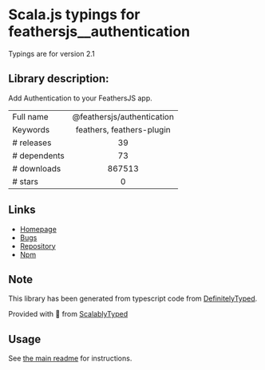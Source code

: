 
# Scala.js typings for feathersjs__authentication

Typings are for version 2.1

## Library description:
Add Authentication to your FeathersJS app.

|                    |                 |
| ------------------ | :-------------: |
| Full name          | @feathersjs/authentication |
| Keywords           | feathers, feathers-plugin |
| # releases         | 39 |
| # dependents       | 73 |
| # downloads        | 867513 |
| # stars            | 0 |

## Links
- [Homepage](https://feathersjs.com)
- [Bugs](https://github.com/feathersjs/feathers/issues)
- [Repository](https://github.com/feathersjs/feathers)
- [Npm](https://www.npmjs.com/package/%40feathersjs%2Fauthentication)
    


## Note
This library has been generated from typescript code from [DefinitelyTyped](https://definitelytyped.org).

Provided with :purple_heart: from [ScalablyTyped](https://github.com/oyvindberg/ScalablyTyped)

## Usage
See [the main readme](../../readme.md) for instructions.


